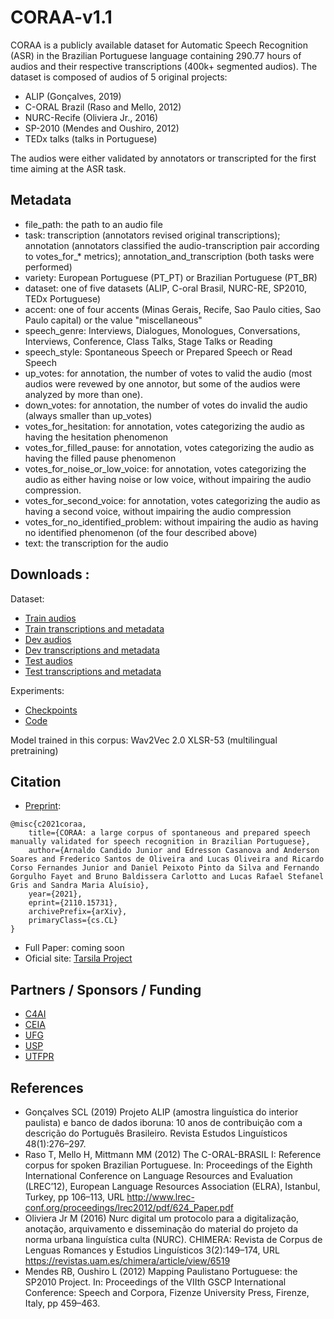 # CORAA-v1.1

CORAA is a publicly available dataset for Automatic Speech Recognition (ASR) in the Brazilian Portuguese language containing 290.77 hours of audios and their respective transcriptions (400k+ segmented audios). The dataset is composed of audios of 5 original projects:

- ALIP (Gonçalves, 2019)
- C-ORAL Brazil (Raso and Mello, 2012)
- NURC-Recife (Oliviera Jr., 2016)
- SP-2010 (Mendes and Oushiro, 2012)
- TEDx talks (talks in Portuguese)

The audios were either validated by annotators or transcripted for the first time aiming at the ASR task.

## Metadata

- file_path: the path to an audio file
- task: transcription (annotators revised original transcriptions); annotation (annotators classified the audio-transcription pair according to votes_for_* metrics); annotation_and_transcription (both tasks were performed)
- variety: European Portuguese (PT_PT) or Brazilian Portuguese (PT_BR)
- dataset: one of five datasets (ALIP, C-oral Brasil, NURC-RE, SP2010, TEDx Portuguese)
- accent: one of four accents (Minas Gerais, Recife, Sao Paulo cities, Sao Paulo capital) or the value "miscellaneous"
- speech_genre: Interviews, Dialogues, Monologues, Conversations, Interviews, Conference, Class Talks, Stage Talks or Reading
- speech_style: Spontaneous Speech or Prepared Speech or Read Speech
- up_votes: for annotation, the number of votes to valid the audio (most audios were revewed by one annotor, but some of the audios were analyzed by more than one).
- down_votes: for annotation, the number of votes do invalid the audio (always smaller than up_votes)
- votes_for_hesitation: for annotation, votes categorizing the audio as having the hesitation phenomenon
- votes_for_filled_pause: for annotation, votes categorizing the audio as having the filled pause phenomenon
- votes_for_noise_or_low_voice: for annotation, votes categorizing the audio as either having noise or low voice, without impairing the audio compression.
- votes_for_second_voice: for annotation, votes categorizing the audio as having a second voice, without impairing the audio compression
- votes_for_no_identified_problem: without impairing the audio as having no identified phenomenon (of the four described above)
- text: the transcription for the audio

## Downloads : 

Dataset:

- [Train audios](https://drive.google.com/file/d/1deCciFD35EA_OEUl0MrEDa7u5O2KgVJM/view?usp=sharing)
- [Train transcriptions and metadata](https://drive.google.com/file/d/1HbwahfMWoArYj0z2PfI4dHiambWfaNWg/view?usp=sharing)
- [Dev audios](https://drive.google.com/file/d/1D1ft4F37zLjmGxQyhfkdjSs9cJzOL3nI/view?usp=sharing)
- [Dev transcriptions and metadata](https://drive.google.com/file/d/185erjax7lS_YNuolZvcMt_EdprafyMU0/view?usp=sharing)
- [Test audios](https://drive.google.com/file/d/1vHH5oVo4zeJKchIyHHHjzvKD3QXuJxHZ/view?usp=sharing)
- [Test transcriptions and metadata](https://drive.google.com/file/d/1hcNoA7-xOEn5s0iYjX6BebaEsx_7LfCd/view?usp=sharing)

Experiments:

- [Checkpoints ](https://drive.google.com/drive/folders/10JkbCzYypZtCz1nHY5rBoBM1r66P3p3j?usp=sharing)
- [Code](https://github.com/Edresson/Wav2Vec-Wrapper)

Model trained in this corpus: Wav2Vec 2.0 XLSR-53 (multilingual pretraining)

## Citation

- [Preprint](https://arxiv.org/abs/2110.15731): 
```
@misc{c2021coraa,
    title={CORAA: a large corpus of spontaneous and prepared speech manually validated for speech recognition in Brazilian Portuguese},
    author={Arnaldo Candido Junior and Edresson Casanova and Anderson Soares and Frederico Santos de Oliveira and Lucas Oliveira and Ricardo Corso Fernandes Junior and Daniel Peixoto Pinto da Silva and Fernando Gorgulho Fayet and Bruno Baldissera Carlotto and Lucas Rafael Stefanel Gris and Sandra Maria Aluísio},
    year={2021},
    eprint={2110.15731},
    archivePrefix={arXiv},
    primaryClass={cs.CL}
}
```

- Full Paper: coming soon
- Oficial site: [Tarsila Project](https://sites.google.com/view/tarsila-c4ai/)

## Partners / Sponsors / Funding

- [C4AI](https://c4ai.inova.usp.br/pt/home-2/)
- [CEIA](https://centrodeia.org/)
- [UFG](https://www.ufg.br/)
- [USP](https://www5.usp.br/)
- [UTFPR](http://www.utfpr.edu.br/)

## References

- Gonçalves SCL (2019) Projeto ALIP (amostra linguística do interior paulista) e banco de dados iboruna: 10 anos de contribuição com a descrição do Português Brasileiro. Revista Estudos Linguísticos 48(1):276–297.
- Raso T, Mello H, Mittmann MM (2012) The C-ORAL-BRASIL I: Reference corpus for spoken Brazilian Portuguese. In: Proceedings of the Eighth International Conference on Language Resources and Evaluation (LREC’12), European Language Resources Association (ELRA), Istanbul, Turkey, pp 106–113, URL http://www.lrec-conf.org/proceedings/lrec2012/pdf/624_Paper.pdf
- Oliviera Jr M (2016) Nurc digital um protocolo para a digitalização, anotação, arquivamento e disseminação do material do projeto da norma urbana linguística culta (NURC). CHIMERA: Revista de Corpus de Lenguas Romances y Estudios Linguísticos 3(2):149–174, URL https://revistas.uam.es/chimera/article/view/6519
- Mendes RB, Oushiro L (2012) Mapping Paulistano Portuguese: the SP2010 Project. In: Proceedings of the VIIth GSCP International Conference: Speech and Corpora, Fizenze University Press, Firenze, Italy, pp 459–463.
